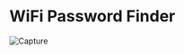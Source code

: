 # WiFi Password Finder


![Capture](https://github.com/tharindurasmal/WiFi-Password-Finder-Setup/assets/130370267/fee319bb-f7df-430b-8c08-cc69297cfe91)
